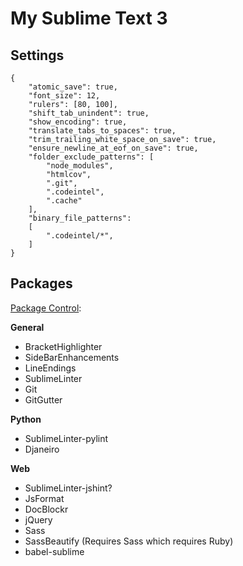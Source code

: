 # My Sublime Text 3

## Settings

```
{
    "atomic_save": true,
    "font_size": 12,
    "rulers": [80, 100],
    "shift_tab_unindent": true,
    "show_encoding": true,
    "translate_tabs_to_spaces": true,
    "trim_trailing_white_space_on_save": true,
    "ensure_newline_at_eof_on_save": true,
    "folder_exclude_patterns": [
        "node_modules",
        "htmlcov",
        ".git",
        ".codeintel",
        ".cache"
    ],
	"binary_file_patterns":
	[
		".codeintel/*",
	]
}
```

## Packages

[Package Control](https://packagecontrol.io/installation):

**General**

- BracketHighlighter
- SideBarEnhancements
- LineEndings
- SublimeLinter
- Git
- GitGutter

**Python**

- SublimeLinter-pylint
- Djaneiro

**Web**

- SublimeLinter-jshint?
- JsFormat
- DocBlockr
- jQuery
- Sass
- SassBeautify (Requires Sass which requires Ruby)
- babel-sublime
